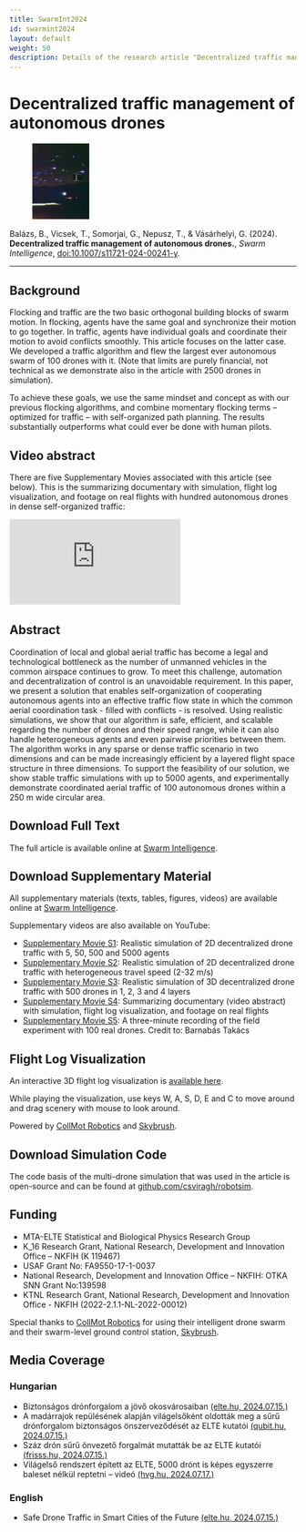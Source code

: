 ```yaml
---
title: SwarmInt2024
id: swarmint2024
layout: default
weight: 50
description: Details of the research article "Decentralized traffic management of autonomous drones", Swarm Intelligence, 2024
---
```


# Decentralized traffic management of autonomous drones

<figure class="float-left">
<img src="assets/img/swarmint2024.jpg" alt="SwarmInt2024" width="100" />
</figure>

Balázs, B., Vicsek, T., Somorjai, G., Nepusz, T., & Vásárhelyi, G. (2024). **Decentralized traffic management of autonomous drones.**, _Swarm Intelligence_, [doi:10.1007/s11721-024-00241-y](https://doi.org/10.1007/s11721-024-00241-y).

---


## Background

Flocking and traffic are the two basic orthogonal building blocks of swarm motion. In flocking, agents have the same goal and synchronize their motion to go together. In traffic, agents have individual goals and coordinate their motion to avoid conflicts smoothly. This article focuses on the latter case. We developed a traffic algorithm and flew the largest ever autonomous swarm of 100 drones with it. (Note that limits are purely financial, not technical as we demonstrate also in the article with 2500 drones in simulation).

To achieve these goals, we use the same mindset and concept as with our previous flocking algorithms, and combine momentary flocking terms – optimized for traffic – with self-organized path planning. The results substantially outperforms what could ever be done with human pilots.


## Video abstract

There are five Supplementary Movies associated with this article (see below). This is the summarizing documentary with simulation, flight log visualization, and footage on real flights with hundred autonomous drones in dense self-organized traffic:

<div class="video-container">
<iframe src="https://www.youtube.com/embed/VOtu6Vmkp88" frameborder="0" allow="autoplay; encrypted-media" allowfullscreen class="video"></iframe>
</div>


## Abstract

Coordination of local and global aerial traffic has become a legal and technological bottleneck as the number of unmanned vehicles in the common airspace continues to grow. To meet this challenge, automation and decentralization of control is an unavoidable requirement. In this paper, we present a solution that enables self-organization of cooperating autonomous agents into an effective traffic flow state in which the common aerial coordination task - filled with conflicts - is resolved. Using realistic simulations, we show that our algorithm is safe, efficient, and scalable regarding the number of drones and their speed range, while it can also handle heterogeneous agents and even pairwise priorities between them. The algorithm works in any sparse or dense traffic scenario in two dimensions and can be made increasingly efficient by a layered flight space structure in three dimensions. To support the feasibility of our solution, we show stable traffic simulations with up to 5000 agents, and experimentally demonstrate coordinated aerial traffic of 100 autonomous drones within a 250 m wide circular area.


## Download Full Text

The full article is available online at [Swarm Intelligence](https://link.springer.com/article/10.1007/s11721-024-00241-y).


## Download Supplementary Material

All supplementary materials (texts, tables, figures, videos) are available online at [Swarm Intelligence](https://link.springer.com/article/10.1007/s11721-024-00241-y).

Supplementary videos are also available on YouTube:

* [Supplementary Movie S1](https://youtu.be/wIsKGkHs2Po): Realistic simulation of 2D decentralized drone traffic with 5, 50, 500 and 5000 agents
* [Supplementary Movie S2](https://youtu.be/0Ms_wkeKxzU): Realistic simulation of 2D decentralized drone traffic with heterogeneous travel speed (2-32 m/s)
* [Supplementary Movie S3](https://youtu.be/CgcgccwPm4M): Realistic simulation of 3D decentralized drone traffic with 500 drones in 1, 2, 3 and 4 layers
* [Supplementary Movie S4](https://youtu.be/VOtu6Vmkp88): Summarizing documentary (video abstract) with simulation, flight log visualization, and footage on real flights
* [Supplementary Movie S5](https://youtu.be/v0OJxjIp-HU): A three-minute recording of the field experiment with 100 real drones. Credit to: Barnabás Takács


## Flight Log Visualization

An interactive 3D flight log visualization is [available here](https://share.skybrush.io/s/traffic-layers/).

While playing the visualization, use keys W, A, S, D, E and C to move around and drag scenery with mouse to look around.

Powered by [CollMot Robotics](https://collmot.com) and [Skybrush](https://skybrush.io).


## Download Simulation Code

The code basis of the multi-drone simulation that was used in the article is open-source and can be found at [github.com/csviragh/robotsim](https://github.com/csviragh/robotsim).



## Funding

* MTA-ELTE Statistical and Biological Physics Research Group
* K\_16 Research Grant, National Research, Development and Innovation Office – NKFIH (K 119467)
* USAF Grant No: FA9550-17-1-0037
* National Research, Development and Innovation Office – NKFIH: OTKA SNN Grant No:139598
* KTNL Research Grant, National Research, Development and Innovation Office - NKFIH (2022-2.1.1-NL-2022-00012)

Special thanks to [CollMot Robotics](https://collmot.com) for using their intelligent drone swarm and their swarm-level ground control station, [Skybrush](https://skybrush.io).


## Media Coverage

### Hungarian

* Biztonságos drónforgalom a jövő okosvárosaiban [(elte.hu, 2024.07.15.)](https://www.elte.hu/content/biztonsagos-dronforgalom-a-jovo-okosvarosaiban.t.30888)
* A madárrajok repülésének alapján világelsőként oldották meg a sűrű drónforgalom biztonságos önszerveződését az ELTE kutatói [(qubit.hu, 2024.07.15.)](https://qubit.hu/2024/07/15/a-madarrajok-repulesenek-alapjan-vilagelsokent-oldottak-meg-a-suru-dronforgalom-biztonsagos-onszervezodeset-az-elte-kutatoi)
* Száz drón sűrű önvezető forgalmát mutatták be az ELTE kutatói [(frisss.hu, 2024.07.15.)](https://www.frisss.hu/aktualis/szaz-dron-suru-onvezeto-forgalmat-mutattak-be-az-elte-kutatoi)
* Világelső rendszert épített az ELTE, 5000 drónt is képes egyszerre baleset nélkül reptetni – videó [(hvg.hu, 2024.07.17.)](https://m.hvg.hu/tudomany/20240717_eltre-dron-repules-mozgas-baleset)

### English

* Safe Drone Traffic in Smart Cities of the Future [(elte.hu, 2024.07.15.)](https://www.elte.hu/en/content/safe-drone-traffic-in-smart-cities-of-the-future.t.3347)


